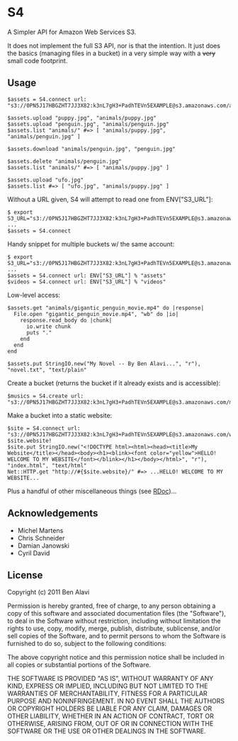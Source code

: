 S4
==

A Simpler API for Amazon Web Services S3.

It does not implement the full S3 API, nor is that the intention. It just does
the basics (managing files in a bucket) in a very simple way with a
<del>very</del> small code footprint.

Usage
-----

    $assets = S4.connect url: "s3://0PN5J17HBGZHT7JJ3X82:k3nL7gH3+PadhTEVn5EXAMPLE@s3.amazonaws.com/assets.mysite.com"

    $assets.upload "puppy.jpg", "animals/puppy.jpg"
    $assets.upload "penguin.jpg", "animals/penguin.jpg"
    $assets.list "animals/" #=> [ "animals/puppy.jpg", "animals/penguin.jpg" ]

    $assets.download "animals/penguin.jpg", "penguin.jpg"

    $assets.delete "animals/penguin.jpg"
    $assets.list "animals/" #=> [ "animals/puppy.jpg" ]

    $assets.upload "ufo.jpg"
    $assets.list #=> [ "ufo.jpg", "animals/puppy.jpg" ]

Without a URL given, S4 will attempt to read one from ENV["S3_URL"]:

    $ export S3_URL="s3://0PN5J17HBGZHT7JJ3X82:k3nL7gH3+PadhTEVn5EXAMPLE@s3.amazonaws.com/assets.mysite.com"
    ...
    $assets = S4.connect

Handy snippet for multiple buckets w/ the same account:

    $ export S3_URL="s3://0PN5J17HBGZHT7JJ3X82:k3nL7gH3+PadhTEVn5EXAMPLE@s3.amazonaws.com/%s"
    ...
    $assets = S4.connect url: ENV["S3_URL"] % "assets"
    $videos = S4.connect url: ENV["S3_URL"] % "videos"

Low-level access:

    $assets.get "animals/gigantic_penguin_movie.mp4" do |response|
      File.open "gigantic_penguin_movie.mp4", "wb" do |io|
        response.read_body do |chunk|
          io.write chunk
          puts "."
        end
      end
    end

    $assets.put StringIO.new("My Novel -- By Ben Alavi...", "r"), "novel.txt", "text/plain"

Create a bucket (returns the bucket if it already exists and is accessible):

    $musics = S4.create url: "s3://0PN5J17HBGZHT7JJ3X82:k3nL7gH3+PadhTEVn5EXAMPLE@s3.amazonaws.com/musics.mysite.com"

Make a bucket into a static website:

    $site = S4.connect url: "s3://0PN5J17HBGZHT7JJ3X82:k3nL7gH3+PadhTEVn5EXAMPLE@s3.amazonaws.com/website.mysite.com"
    $site.website!
    $site.put StringIO.new("<!DOCTYPE html><html><head><title>My Website</title></head><body><h1><blink><font color="yellow">HELLO! WELCOME TO MY WEBSITE</font></blink></h1></body></html>", "r"), "index.html", "text/html"
    Net::HTTP.get "http://#{$site.website}/" #=> ...HELLO! WELCOME TO MY WEBSITE...

Plus a handful of other miscellaneous things (see [RDoc](http://rubydoc.info/gems/s4))...

Acknowledgements
----------------

* Michel Martens
* Chris Schneider
* Damian Janowski
* Cyril David

License
-------

Copyright (c) 2011 Ben Alavi

Permission is hereby granted, free of charge, to any person
obtaining a copy of this software and associated documentation
files (the "Software"), to deal in the Software without
restriction, including without limitation the rights to use,
copy, modify, merge, publish, distribute, sublicense, and/or sell
copies of the Software, and to permit persons to whom the
Software is furnished to do so, subject to the following
conditions:

The above copyright notice and this permission notice shall be
included in all copies or substantial portions of the Software.

THE SOFTWARE IS PROVIDED "AS IS", WITHOUT WARRANTY OF ANY KIND,
EXPRESS OR IMPLIED, INCLUDING BUT NOT LIMITED TO THE WARRANTIES
OF MERCHANTABILITY, FITNESS FOR A PARTICULAR PURPOSE AND
NONINFRINGEMENT. IN NO EVENT SHALL THE AUTHORS OR COPYRIGHT
HOLDERS BE LIABLE FOR ANY CLAIM, DAMAGES OR OTHER LIABILITY,
WHETHER IN AN ACTION OF CONTRACT, TORT OR OTHERWISE, ARISING
FROM, OUT OF OR IN CONNECTION WITH THE SOFTWARE OR THE USE OR
OTHER DEALINGS IN THE SOFTWARE.
